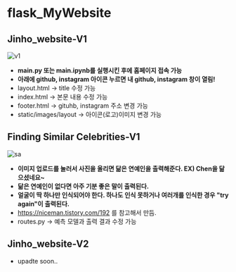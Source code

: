 # flask_MyWebsite

## Jinho_website-V1  
![v1](https://user-images.githubusercontent.com/29765855/80912272-c771c200-8d76-11ea-84b2-269035f93ba7.png)  

- **main.py 또는 main.ipynb를 실행시킨 후에 홈페이지 접속 가능**  
- **아래에  github, instagram 아이콘 누르면 내 github, instagram 창이 열림!**  
- layout.html -> title 수정 가능  
- index.html -> 본문 내용 수정 가능  
- footer.html -> gituhb, instagram 주소 변경 가능  
- static/images/layout -> 아이콘(로고)이미지 변경 가능  

## Finding Similar Celebrities-V1
![sa](https://user-images.githubusercontent.com/29765855/81027739-c85f3c80-8eb9-11ea-8bb8-f5382838f5b0.PNG)  

- **이미지 업로드를 눌러서 사진을 올리면 닮은 연예인을 출력해준다.  EX) Chen을 닮으셨네요~**  
- **닮은 연예인이 없다면 아주 기분 좋은 말이 출력된다.**  
- **얼굴이 딱 하나만 인식되어야 한다. 하나도 인식 못하거나 여러개를 인식한 경우 "try again"이 출력된다.**   
- https://niceman.tistory.com/192 를 참고해서 만듬.  
- routes.py -> 예측 모델과 출력 결과 수정 가능  

## Jinho_website-V2  


- upadte soon..    
  
## 
